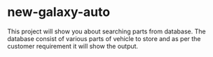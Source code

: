 # new-galaxy-auto
This project will show you about searching parts from database. The database consist of various parts of vehicle to store and as per the customer requirement it will show the output.
